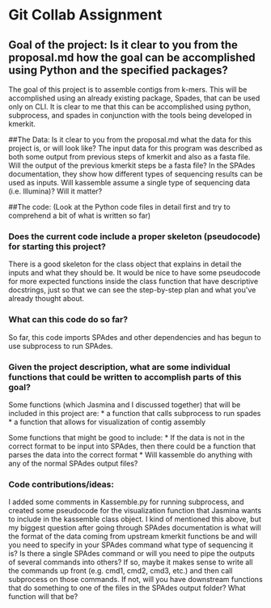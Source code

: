 # Git Collab Assignment

## Goal of the project: Is it clear to you from the proposal.md how the goal can be accomplished using Python and the specified packages?
The goal of this project is to assemble contigs from k-mers. This will be accomplished using an already existing package, Spades, that can be used only on CLI. It is clear to me that this can be accomplished using python, subprocess, and spades in conjunction with the tools being developed in kmerkit. 

##The Data: Is it clear to you from the proposal.md what the data for this project is, or will look like?
The input data for this program was described as both some output from previous steps of kmerkit and also as a fasta file. Will the output of the previous kmerkit steps be a fasta file? In the SPAdes documentation, they show how different types of sequencing results can be used as inputs. Will kassemble assume a single type of sequencing data (i.e. Illumina)? Will it matter?

##The code: (Look at the Python code files in detail first and try to comprehend a bit of what is written so far)

### Does the current code include a proper skeleton (pseudocode) for starting this project?
There is a good skeleton for the class object that explains in detail the inputs and what they should be. It would be nice to have some pseudocode for more expected functions inside the class function that have descriptive docstrings, just so that we can see the step-by-step plan and what you've already thought about. 

### What can this code do so far?
So far, this code imports SPAdes and other dependencies and has begun to use subprocess to run SPAdes. 

### Given the project description, what are some individual functions that could be written to accomplish parts of this goal?
Some functions (which Jasmina and I discussed together) that will be included in this project are:
	* a function that calls subprocess to run spades
	* a function that allows for visualization of contig assembly

Some functions that might be good to include:
	* If the data is not in the correct format to be input into SPAdes, then there could be a function that parses the data into the correct format
	* Will kassemble do anything with any of the normal SPAdes output files?

### Code contributions/ideas: 
I added some comments in Kassemble.py for running subprocess, and created some pseudocode for the visualization function that Jasmina wants to include in the kassemble class object. I kind of mentioned this above, but my biggest question after going through SPAdes documentation is what will the format of the data coming from upstream kmerkit functions be and will you need to specify in your SPAdes command what type of sequencing it is? Is there a single SPAdes command or will you need to pipe the outputs of several commands into others? If so, maybe it makes sense to write all the commands up front (e.g. cmd1, cmd2, cmd3, etc.) and then call subprocess on those commands. If not, will you have downstream functions that do something to one of the files in the SPAdes output folder? What function will that be?